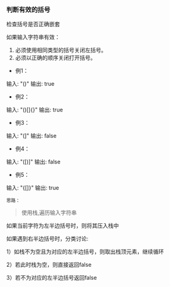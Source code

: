 ### 判断有效的括号

检查括号是否正确嵌套

如果输入字符串有效：
1. 必须使用相同类型的括号关闭左括号。
2. 必须以正确的顺序关闭打开括号。

* 例1：

输入: "()"
输出: true

* 例2：

输入: "()[]{}"
输出: true

* 例3：

输入: "(]"
输出: false

* 例4：

输入: "([)]"
输出: false

* 例5：

输入: "{[]}"
输出: true

```思路：```

>使用栈,遍历输入字符串

如果当前字符为左半边括号时，则将其压入栈中

如果遇到右半边括号时，分类讨论:

1）如栈不为空且为对应的左半边括号，则取出栈顶元素，继续循环

2）若此时栈为空，则直接返回false

3）若不为对应的左半边括号返回false
